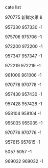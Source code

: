 cate list

970775 新鲜水果 8

957330 957330 -1

975706 975706 -1

972200 972200 -1

957347 957347 -1

972219 972219 -1

961006 961006 -1

970778 970778 -1

957430 957430 -1

957428 957428 -1

958104 958104 -1

955035 955035 -1

970776 970776 -1

957615 957615 -1

5057 5057 -1

969032 969032 -1

